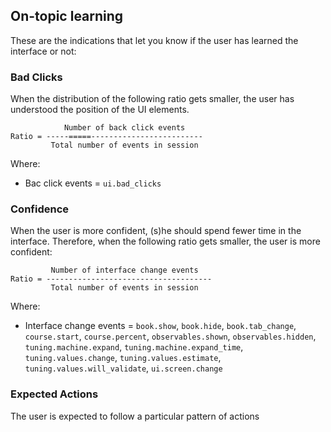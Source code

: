 
## On-topic learning

These are the indications that let you know if the user has learned the interface or not:

### Bad Clicks

When the distribution of the following ratio gets smaller, the user has understood the position of the UI elements.

```
            Number of back click events
Ratio = -----=====-------------------------
         Total number of events in session
```

Where:

 * Bac click events = `ui.bad_clicks`

### Confidence

When the user is more confident, (s)he should spend fewer time in the interface. Therefore, when the following ratio gets smaller, the user is more confident:

```
         Number of interface change events
Ratio = -------------------------------------
         Total number of events in session
```

Where:

 * Interface change events = `book.show`, `book.hide`, `book.tab_change`, `course.start`, `course.percent`, `observables.shown`, `observables.hidden`, `tuning.machine.expand`, `tuning.machine.expand_time`, `tuning.values.change`, `tuning.values.estimate`, `tuning.values.will_validate`, `ui.screen.change`

### Expected Actions

The user is expected to follow a particular pattern of actions
